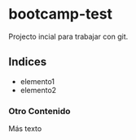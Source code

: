 # bootcamp-test
Projecto incial para trabajar con git.
## Indices
* elemento1
* elemento2

### Otro Contenido
Más texto

